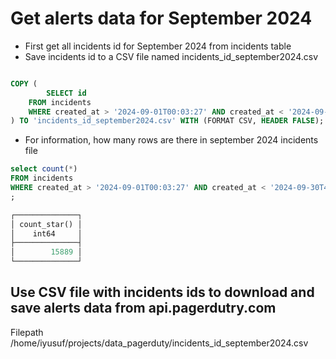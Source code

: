 # Get alerts data for September 2024

- First get all incidents id for September 2024 from incidents table
- Save incidents id to a CSV file named incidents_id_september2024.csv

```sql

COPY (
        SELECT id
    FROM incidents
    WHERE created_at > '2024-09-01T00:03:27' AND created_at < '2024-09-30T49:49:27'
) TO 'incidents_id_september2024.csv' WITH (FORMAT CSV, HEADER FALSE);

```

- For information, how many rows are there in september 2024 incidents file
```sql
select count(*)
FROM incidents
WHERE created_at > '2024-09-01T00:03:27' AND created_at < '2024-09-30T49:49:27'
;

┌──────────────┐
│ count_star() │
│    int64     │
├──────────────┤
│        15889 │
└──────────────┘

```

## Use CSV file with incidents ids to download and save alerts data from api.pagerdutry.com
Filepath
/home/iyusuf/projects/data_pagerduty/incidents_id_september2024.csv